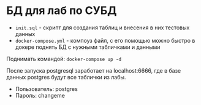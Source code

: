 # БД для лаб по СУБД

- `init.sql` - скрипт для создания таблиц и внесения в них тестовых данных
- `docker-compose.yml` - компоуз файл, с его помощью можно быстро в докере поднять БД с нужными табличками и данными


Поднимать командой: `docker-compose up -d`

После запуска postgresql заработает на localhost:6666, где в базе данных postgres будут все таблички из лабы.

- Пользователь: postgres
- Пароль: changeme
